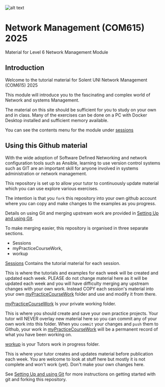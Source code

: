 
![alt text](../main/docs/images/solentLogo.png "Figure solentLogo.png" )

# Network Management (COM615) 2025

Material for Level 6 Network Management Module

## Introduction

Welcome to the tutorial material for Solent UNI Network Management (COM615) 2025

This module will introduce you to the fascinating and complex world of Network and systems Management.

The material on this site should be sufficient for you to study on your own and in class. 
Many of the exercises can be done on a PC with Docker Desktop installed and sufficient memory available.

You can see the contents menu for the module under [sessions](../main/sessions) 


## Using this Github material

With the wide adoption of Software Defined Networking and network configuration tools such as Ansible, learning to use version control systems such as GIT are an important skill for anyone involved in systems administration or network management. 

This repository is set up to allow your tutor to continuously update material which you can use explore various exercises.

The intention is that you `fork` this repository into your own github account where you can copy and make changes to the examples as you progress.

Details on using Git and merging upstream work are provided in [Setting Up and using Git](../main/usingGit).

To make merging easier, this repository is organised in three separate sections.

* Sessions
* myPracticeCourseWork,
* workup

[Sessions](../main/sessions) Contains the tutorial material for each session.

This is where the tutorials and examples for each week will be created and updated each week.
PLEASE do not change material here as it will be updated each week and you will have difficulty merging any upstream changes with your own work.
Instead COPY each session's material into your own [myPracticeCourseWork](../main/myPracticeCourseWork) folder and use and modify it from there.

[myPracticeCourseWork](../main/myPracticeCourseWork) Is your private working folder.

This is where you should create and save your own practice projects.
Your tutor will NEVER overlay new material here so you can commit any of your own work into this folder.
When you `commit` your changes and `push` them to Github, your work in [myPracticeCourseWork](../main/myPracticeCourseWork) will be a permanent record of what you have been working on.

[workup](../main/workup) is your Tutors work in progress folder.

This is where your tutor creates and updates material before publication each week. 
You are welcome to look at stuff here but mostly it is not complete and won't work (yet).
Don't make your own changes here.


See [Setting Up and using Git](../main/usingGit) for more instructions on getting started with git and forking this repository.


 


